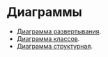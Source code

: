 # Диаграммы

- [Диаграмма развертывания](...).
- [Диаграмма классов](...).
- [Диаграмма структурная](...).
